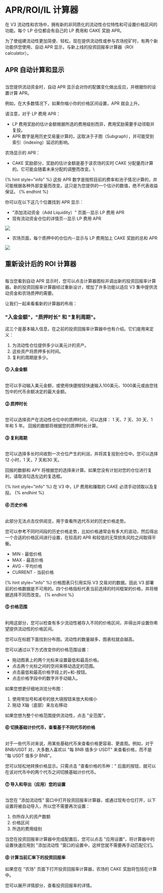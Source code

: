 # APR/ROI/IL 计算器

&#x20;在 V3 流动性和农场中，拥有新的非同质化的流动性仓位特性和可设置价格区间的功能。每个 LP 仓位都会有自己的 LP 费用和 CAKE 奖励 APR。&#x20;

为了使组建流动性更加简便、轻松，现在提供流动性或参与农场挖矿时，有两个新功能供您使用，自动 APR 显示，与新上线的投资回报率计算器（ROI calculator）。

## APR 自动计算和显示

<figure><img src="../../.gitbook/assets/image (36).png" alt=""><figcaption></figcaption></figure>

当您提供流动资金时，自动 APR 显示会对你的配置变化做出反应，并根据你的设置计算 APR。&#x20;

例如，在大多数情况下，如果你缩小你的价格区间设置，APR 就会上升。&#x20;

请注意，对于 LP 费用 APR：&#x20;

* LP 费用奖励的估计金额根据所选的费用级别而异，费用奖励需要手动领取并复投。
* APR 数字是用历史交易量计算的，这取决于子图（Subgraph），并可能受到索引（indexing）延迟的影响。&#x20;

农场显示的 APR：&#x20;

* CAKE 奖励部分，奖励的估计金额是基于该农场的实时 CAKE 分配量而计算的。它可能会随着未来分配的调整而改变。\


{% hint style="info" %}
这些 APR 数字是按照目前的费率和池子情况计算的，并可能根据各种外部变量而改变。这只是为您提供的一个估计的数值，绝不代表收益保证。
{% endhint %}

你可以在以下这几个位置找到 APR 显示：&#x20;

* "添加流动资金（Add Liquidity）" 页面--显示 LP 费用 APR&#x20;
* 现有流动资金仓位的详情页--显示 LP 费用 APR

![](<../../.gitbook/assets/image (20).png>)

* 农场页面，每个质押中的仓位内--显示与 LP 费用加上 CAKE 奖励的总和 APR

![](<../../.gitbook/assets/image (33).png>)

## 重新设计后的 ROI 计算器

<figure><img src="../../.gitbook/assets/计算器.png" alt=""><figcaption></figcaption></figure>

每当您看到自动 APR 显示时，您可以点击计算器图标并调出新的投资回报率计算器。新的投资回报率计算器经过重新设计，增加了许多功能以适应 V3 集中提供流动资金和农场质押的需要。&#x20;

让我们一起来看看新的计算器的布局：&#x20;

### "入金金额"，"质押时长" 和 "复利周期"。&#x20;

这三个是基本输入信息，在之前的投资回报率计算器中也有介绍。它们是用来定义：&#x20;

1. 为流动性仓位提供多少以美元计的资产。&#x20;
2. 这些资产将质押多长时间。&#x20;
3. 复利的周期是多少。

#### ⓵ 入金金额

<div align="left">

<figure><img src="../../.gitbook/assets/deposit-amount.gif" alt=""><figcaption></figcaption></figure>

</div>

您可以手动输入美元金额，或使用快捷按钮快速输入100美元、1000美元或由您钱包中的代币余额决定的最大金额。

#### ⓶ 质押时长

<div align="left">

<figure><img src="../../.gitbook/assets/stake-durations.gif" alt=""><figcaption></figcaption></figure>

</div>

您可以选择资产在流动性仓位中的质押时间，可以选择： 1 天、7 天、30 天、1 年和 5 年。 回报的数额将根据您的质押时长计算。

#### ⓷ 复利周期

<div align="left">

<figure><img src="../../.gitbook/assets/compounding.gif" alt=""><figcaption></figcaption></figure>

</div>

您可以选择多长时间收割一次仓位产生的利润，并将其复投到仓位中。您可以选择 12 小时，1 天，7 天和30 天。&#x20;

回报的数额和 APY 将根据您的选择来计算。如果您没有计划对您的仓位进行复利，请取消勾选左边的复选框。

{% hint style="info" %}
在 V3 中，LP 费用和赚取的 CAKE 必须手动领取以及复投。
{% endhint %}

#### ⓸ 历史价格 <a href="#19cd815c-ef3d-496a-8469-fb0164f3946b" id="19cd815c-ef3d-496a-8469-fb0164f3946b"></a>

<div align="left">

<figure><img src="../../.gitbook/assets/历史价格.png" alt=""><figcaption></figcaption></figure>

</div>

此部分无法点击仅供阅览，用于查看所选代币对的历史价格走势。&#x20;

您可以参考不同时间段的历史价格走势，比如价格通常会有多大的波动，然后得出一个合适的价格区间进行设置，在较高的 APR 和较低的无常损失风险之间取得平衡。&#x20;

* MIN - 最低价格&#x20;
* MAX - 最高价格&#x20;
* AVG - 平均价格&#x20;
* CURRENT - 当前价格

{% hint style="info" %}
价格图表只引用实际 V3 交易对的数据。因此 V3 部署前的价格数据是不可用的。四个价格指标代表当前选择的时间框架的价格，并将根据选择不同而改变。
{% endhint %}

#### ⓹ 价格范围 <a href="#bbec6919-1404-4523-815e-063405a961f1" id="bbec6919-1404-4523-815e-063405a961f1"></a>

<div align="left">

<figure><img src="../../.gitbook/assets/price-range.gif" alt=""><figcaption></figcaption></figure>

</div>

利用这部分，您可以检查有多少流动性被存入不同的价格区间，并得出并设置你希望提供流动性的价格区间。&#x20;

您可以在标题下面找到分布图。流动性的数量越多，图表柱就会越高。&#x20;

您可以通过以下方式改变你的价格范围设置：

* 拖动图表上的两个光标来设置最低和最高价格。&#x20;
* 点击两个光标之间的空间来移动选定的范围。&#x20;
* 点击最低和最高价格字段上的+和-按钮。&#x20;
* 点击价格字段中的数字并手动输入。&#x20;

如果您想更仔细地浏览分布图：&#x20;

1. 使用带加号和减号的放大镜按钮来放大和缩小&#x20;
2. 拖动 X轴（底部）来左右移动&#x20;

如果您想为整个价格范围提供流动性，点击 "全范围"。

#### ⓺ 切换基础计价代币，查看基于不同代币的价格

<div align="left">

<figure><img src="../../.gitbook/assets/flip-directions.gif" alt=""><figcaption></figcaption></figure>

</div>

对于一些代币对来说，用某些基础代币来查看价格更容易、更直观。例如，对于 BNB/USDT 对，大多数人喜欢以 "每 BNB 值多少 USDT" 来查看价格，而不是 “每 USDT 值多少 BNB"。&#x20;

您可以轻松地转换价格显示。只需点击 "查看价格的币种：" 后面的按钮，就可以在该对代币中的两个代币之间切换基础计价代币。

#### ⓻ 导入和导出（应用）您的设置

<div align="left">

<figure><img src="../../.gitbook/assets/apply-settings.gif" alt=""><figcaption></figcaption></figure>

</div>

当您在 "添加流动性" 窗口中打开投资回报率计算器，或通过现有仓位打开，以下设置将被自动导入，所以您不需要再次设置：&#x20;

1. 你所存入的资产数额&#x20;
2. 价格区间&#x20;
3. 所选的费用级别&#x20;

当您在投资回报率计算器中完成配置后，您可以点击 "应用设置"，将计算器中的设置快速应用到 "添加流动性 "窗口的设置中，这样您就不需要再手动匹配它们。

#### ⓼ 计算当前汇率下的投资回报率

如果您在 "农场" 页面下打开投资回报率计算器，农场的 CAKE 奖励将包括在计算中。&#x20;

您可以展开详情部分，查看投资回报率的详情。

<figure><img src="../../.gitbook/assets/回报率.png" alt=""><figcaption></figcaption></figure>
